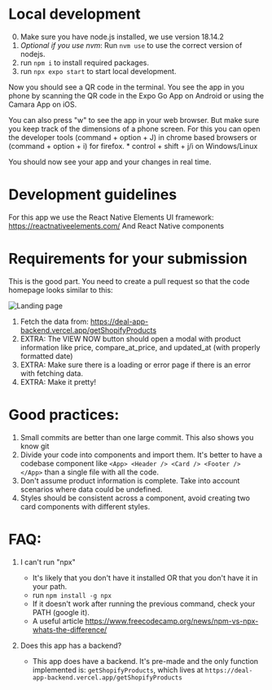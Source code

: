 
# Local development
0. Make sure you have node.js installed, we use version 18.14.2
1. *Optional if you use nvm*:  Run `nvm use` to use the correct version of nodejs.
2. run `npm i` to install required packages.
3. run `npx expo start` to start local development.


Now you should see a QR code in the terminal.
You see the app in you phone by scanning the QR code in the Expo Go App on Android or using the Camara App on iOS.

You can also press "w" to see the app in your web browser. But make sure you keep track of the dimensions of a phone screen. For this you can open the developer tools (command + option + J) in chrome based browsers or (command + option + i) for firefox. 
    * control + shift + j/i on Windows/Linux

You should now see your app and your changes in real time.

# Development guidelines
For this app we use the React Native Elements UI framework: https://reactnativeelements.com/ And React Native components


# Requirements for your submission
This is the good part. You need to create a pull request so that the code homepage looks similar to this:

![Landing page](https://github.com/g-vega-cl/deal-app-interview/blob/main/readme-images/deal-app-interview-gif-example.gif?raw=true)

1. Fetch the data from: https://deal-app-backend.vercel.app/getShopifyProducts
2. EXTRA: The VIEW NOW button should open a modal with product information like price, compare_at_price, and updated_at (with properly formatted date)
3. EXTRA: Make sure there is a loading or error page if there is an error with fetching data.
4. EXTRA: Make it pretty!
# Good practices:
1. Small commits are better than one large commit. This also shows you know git
2. Divide your code into components and import them. It's better to have a codebase component like `<App> <Header /> <Card /> <Footer /> </App>` than a single file with all the code.
3. Don't assume product information is complete. Take into account scenarios where data could be undefined.
4. Styles should be consistent across a component, avoid creating two card components with different styles.


# FAQ:
1. I can't run "npx"
    * It's likely that you don't have it installed OR that you don't have it in your path.
    * run `npm install -g npx`
    * If it doesn't work after running the previous command, check your PATH (google it).
    * A useful article https://www.freecodecamp.org/news/npm-vs-npx-whats-the-difference/

2. Does this app has a backend?
    * This app does have a backend. It's pre-made and the only function implemented is: `getShopifyProducts`, which lives at `https://deal-app-backend.vercel.app/getShopifyProducts`

